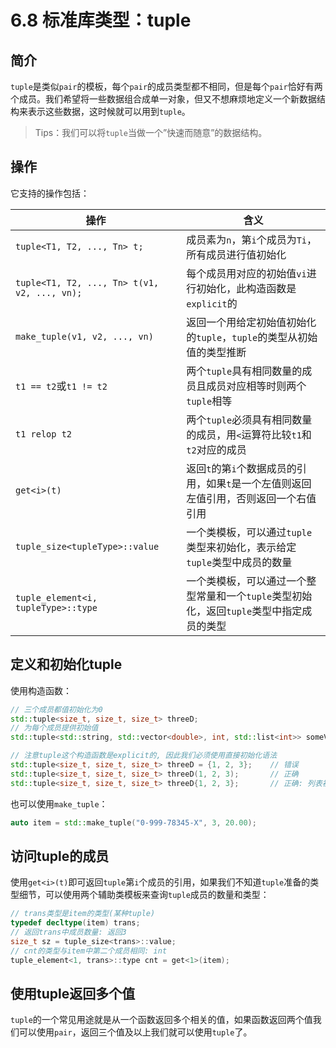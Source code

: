 # 6.8 标准库类型：tuple

## 简介

`tuple`是类似`pair`的模板，每个`pair`的成员类型都不相同，但是每个`pair`恰好有两个成员。我们希望将一些数据组合成单一对象，但又不想麻烦地定义一个新数据结构来表示这些数据，这时候就可以用到`tuple`。

> Tips：我们可以将`tuple`当做一个”快速而随意”的数据结构。

## 操作

它支持的操作包括：

| 操作                                         | 含义                                                         |
| -------------------------------------------- | ------------------------------------------------------------ |
| `tuple<T1, T2, ..., Tn> t;`                  | 成员素为`n`，第`i`个成员为`Ti`，所有成员进行值初始化         |
| `tuple<T1, T2, ..., Tn> t(v1, v2, ..., vn);` | 每个成员用对应的初始值`vi`进行初始化，此构造函数是`explicit`的 |
| `make_tuple(v1, v2, ..., vn)`                | 返回一个用给定初始值初始化的`tuple`，`tuple`的类型从初始值的类型推断 |
| `t1 == t2`或`t1 != t2`                       | 两个`tuple`具有相同数量的成员且成员对应相等时则两个`tuple`相等 |
| `t1 relop t2`                                | 两个`tuple`必须具有相同数量的成员，用`<`运算符比较`t1`和`t2`对应的成员 |
| `get<i>(t)`                                  | 返回`t`的第`i`个数据成员的引用，如果`t`是一个左值则返回左值引用，否则返回一个右值引用 |
| `tuple_size<tupleType>::value`               | 一个类模板，可以通过`tuple`类型来初始化，表示给定`tuple`类型中成员的数量 |
| `tuple_element<i, tupleType>::type`          | 一个类模板，可以通过一个整型常量和一个`tuple`类型初始化，返回`tuple`类型中指定成员的类型 |

## 定义和初始化tuple

使用构造函数：

```c++
// 三个成员都值初始化为0
std::tuple<size_t, size_t, size_t> threeD;
// 为每个成员提供初始值
std::tuple<std::string, std::vector<double>, int, std::list<int>> someValue("constants", {3.14, 2.718}, 42, {0, 1, 2, 3});

// 注意tuple这个构造函数是explicit的, 因此我们必须使用直接初始化语法
std::tuple<size_t, size_t, size_t> threeD = {1, 2, 3};    // 错误
std::tuple<size_t, size_t, size_t> threeD(1, 2, 3);       // 正确
std::tuple<size_t, size_t, size_t> threeD{1, 2, 3};       // 正确: 列表初始化
```

也可以使用`make_tuple`：

```c++
auto item = std::make_tuple("0-999-78345-X", 3, 20.00);
```

## 访问tuple的成员

使用`get<i>(t)`即可返回`tuple`第`i`个成员的引用，如果我们不知道`tuple`准备的类型细节，可以使用两个辅助类模板来查询`tuple`成员的数量和类型：

```c++
// trans类型是item的类型(某种tuple)
typedef decltype(item) trans;          
// 返回trans中成员数量: 返回3
size_t sz = tuple_size<trans>::value;
// cnt的类型与item中第二个成员相同: int
tuple_element<1, trans>::type cnt = get<1>(item);
```

## 使用tuple返回多个值

`tuple`的一个常见用途就是从一个函数返回多个相关的值，如果函数返回两个值我们可以使用`pair`，返回三个值及以上我们就可以使用`tuple`了。

